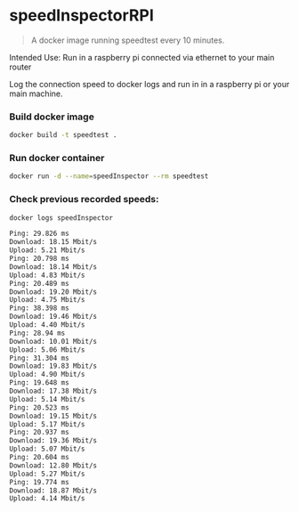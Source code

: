 # speedInspectorRPI
> A docker image running speedtest every 10 minutes.


Intended Use: Run in a raspberry pi connected via ethernet to your main router

Log the connection speed to docker logs and run in in a raspberry pi or your main machine.

### Build docker image

```bash
docker build -t speedtest .
```

### Run docker container

```bash
docker run -d --name=speedInspector --rm speedtest
```

### Check previous recorded speeds:

```bash
docker logs speedInspector

Ping: 29.826 ms
Download: 18.15 Mbit/s
Upload: 5.21 Mbit/s
Ping: 20.798 ms
Download: 18.14 Mbit/s
Upload: 4.83 Mbit/s
Ping: 20.489 ms
Download: 19.20 Mbit/s
Upload: 4.75 Mbit/s
Ping: 38.398 ms
Download: 19.46 Mbit/s
Upload: 4.40 Mbit/s
Ping: 28.94 ms
Download: 10.01 Mbit/s
Upload: 5.06 Mbit/s
Ping: 31.304 ms
Download: 19.83 Mbit/s
Upload: 4.90 Mbit/s
Ping: 19.648 ms
Download: 17.38 Mbit/s
Upload: 5.14 Mbit/s
Ping: 20.523 ms
Download: 19.15 Mbit/s
Upload: 5.17 Mbit/s
Ping: 20.937 ms
Download: 19.36 Mbit/s
Upload: 5.07 Mbit/s
Ping: 20.604 ms
Download: 12.80 Mbit/s
Upload: 5.27 Mbit/s
Ping: 19.774 ms
Download: 18.87 Mbit/s
Upload: 4.14 Mbit/s
```

